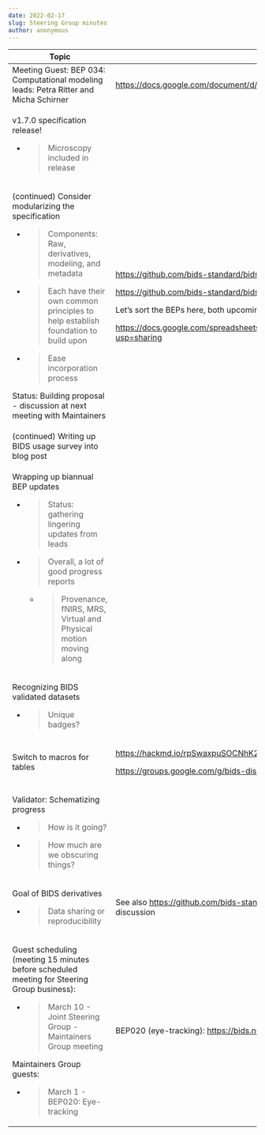 ```yaml
---
date: 2022-02-17
slug: Steering Group minutes
author: anonymous
---
```









<table>
 <thead>
  <tr class="header">
   <th>
    Topic
   </th>
   <th>
    Relevant Links
   </th>
  </tr>
 </thead>
 <tbody>
  <tr class="odd">
   <td>
    Meeting Guest: BEP 034: Computational modeling leads: Petra Ritter and Micha Schirner
   </td>
   <td>
    <a href="https://docs.google.com/document/d/1NT1ERdL41oz3NibIFRyVQ2iR8xH-dKY-lRCB4eyVeRo/edit">
     <span class="underline">
      https://docs.google.com/document/d/1NT1ERdL41oz3NibIFRyVQ2iR8xH-dKY-lRCB4eyVeRo/edit
     </span>
    </a>
   </td>
  </tr>
  <tr class="even">
   <td>
    <p>
     v1.7.0 specification release!
    </p>
    <ul>
     <li>
      <blockquote>
       <p>
        Microscopy included in release
       </p>
      </blockquote>
     </li>
    </ul>
   </td>
   <td>
   </td>
  </tr>
  <tr class="odd">
   <td>
    <p>
     (continued) Consider modularizing the specification
    </p>
    <ul>
     <li>
      <blockquote>
       <p>
        Components: Raw, derivatives, modeling, and metadata
       </p>
      </blockquote>
     </li>
     <li>
      <blockquote>
       <p>
        Each have their own common principles to help establish foundation to build upon
       </p>
      </blockquote>
     </li>
     <li>
      <blockquote>
       <p>
        Ease incorporation process
       </p>
      </blockquote>
     </li>
    </ul>
    <p>
     Status: Building proposal - discussion at next meeting with Maintainers
    </p>
   </td>
   <td>
    <p>
     <a href="https://github.com/bids-standard/bids-specification/issues/255">
      <span class="underline">
       https://github.com/bids-standard/bids-specification/issues/255
      </span>
     </a>
    </p>
    <p>
     <a href="https://github.com/bids-standard/bids-specification/issues/401">
      <span class="underline">
       https://github.com/bids-standard/bids-specification/issues/401
      </span>
     </a>
    </p>
    <p>
     Let’s sort the BEPs here, both upcoming and old:
    </p>
    <p>
     <a href="https://docs.google.com/spreadsheets/d/1im1AmDfEBRtFOtQlv_atUtOH8xyiEmL_QsstKKQ6_eE/edit?usp=sharing">
      <span class="underline">
       https://docs.google.com/spreadsheets/d/1im1AmDfEBRtFOtQlv_atUtOH8xyiEmL_QsstKKQ6_eE/edit?usp=sharing
      </span>
     </a>
    </p>
   </td>
  </tr>
  <tr class="even">
   <td>
    (continued) Writing up BIDS usage survey into blog post
   </td>
   <td>
   </td>
  </tr>
  <tr class="odd">
   <td>
    <p>
     Wrapping up biannual BEP updates
    </p>
    <ul>
     <li>
      <blockquote>
       <p>
        Status: gathering lingering updates from leads
       </p>
      </blockquote>
     </li>
     <li>
      <blockquote>
       <p>
        Overall, a lot of good progress reports
       </p>
      </blockquote>
      <ul>
       <li>
        <blockquote>
         <p>
          Provenance, fNIRS, MRS, Virtual and Physical motion moving along
         </p>
        </blockquote>
       </li>
      </ul>
     </li>
    </ul>
   </td>
   <td>
   </td>
  </tr>
  <tr class="even">
   <td>
    <p>
     Recognizing BIDS validated datasets
    </p>
    <ul>
     <li>
      <blockquote>
       <p>
        Unique badges?
       </p>
      </blockquote>
     </li>
    </ul>
   </td>
   <td>
   </td>
  </tr>
  <tr class="odd">
   <td>
    Switch to macros for tables
   </td>
   <td>
    <p>
     <a href="https://hackmd.io/rpSwaxpuSOCNhK2Tf2F9Cw">
      <span class="underline">
       https://hackmd.io/rpSwaxpuSOCNhK2Tf2F9Cw
      </span>
     </a>
    </p>
    <p>
     <a href="https://groups.google.com/g/bids-discussion/c/VnuDKhPULRE">
      <span class="underline">
       https://groups.google.com/g/bids-discussion/c/VnuDKhPULRE
      </span>
     </a>
    </p>
   </td>
  </tr>
  <tr class="even">
   <td>
    <p>
     Validator: Schematizing progress
    </p>
    <ul>
     <li>
      <blockquote>
       <p>
        How is it going?
       </p>
      </blockquote>
     </li>
     <li>
      <blockquote>
       <p>
        How much are we obscuring things?
       </p>
      </blockquote>
     </li>
    </ul>
   </td>
   <td>
   </td>
  </tr>
  <tr class="odd">
   <td>
    <p>
     Goal of BIDS derivatives
    </p>
    <ul>
     <li>
      <blockquote>
       <p>
        Data sharing or reproducibility
       </p>
      </blockquote>
     </li>
    </ul>
   </td>
   <td>
    See also
    <a href="https://github.com/bids-standard/bep021/issues/5">
     <span class="underline">
      https://github.com/bids-standard/bep021/issues/5
     </span>
    </a>
    for the electrophys derivatives discussion
   </td>
  </tr>
  <tr class="even">
   <td>
    <p>
     Guest scheduling (meeting 15 minutes before scheduled meeting for Steering Group business):
    </p>
    <ul>
     <li>
      <blockquote>
       <p>
        March 10 - Joint Steering Group - Maintainers Group meeting
       </p>
      </blockquote>
     </li>
    </ul>
    <p>
     Maintainers Group guests:
    </p>
    <ul>
     <li>
      <blockquote>
       <p>
        March 1 - BEP020: Eye-tracking
       </p>
      </blockquote>
     </li>
    </ul>
   </td>
   <td>
    BEP020 (eye-tracking):
    <a href="https://bids.neuroimaging.io/bep020">
     <span class="underline">
      https://bids.neuroimaging.io/bep020
     </span>
    </a>
   </td>
  </tr>
 </tbody>
</table>
